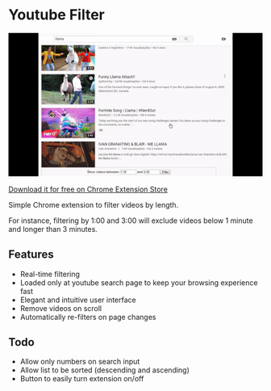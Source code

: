 # Youtube Filter

![Youtube Filter](/youtube-filter-gif.gif)

[Download it for free on Chrome Extension Store](https://chrome.google.com/webstore/detail/youtube-time-filter/bafpllbamajknogcdbecmgflnbmdbbep)

Simple Chrome extension to filter videos by length.

For instance, filtering by 1:00 and 3:00 will exclude videos below 1 minute and longer than 3 minutes.

## Features

- Real-time filtering
- Loaded only at youtube search page to keep your browsing experience fast
- Elegant and intuitive user interface
- Remove videos on scroll
- Automatically re-filters on page changes

## Todo

- Allow only numbers on search input
- Allow list to be sorted (descending and ascending)
- Button to easily turn extension on/off

